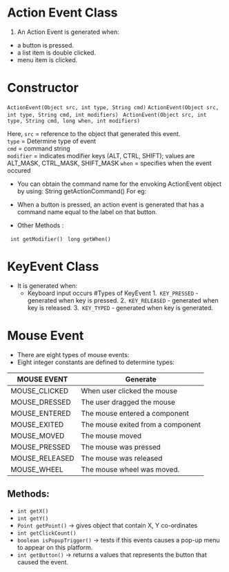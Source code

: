# Action Event Class
1. An Action Event is generated when:
- a button is pressed.  
- a list item is double clicked.  
- menu item is clicked.  

# Constructor
``` ActionEvent(Object src, int type, String cmd) ```
``` ActionEvent(Object src, int type, String cmd, int modifiers) ```
``` ActionEvent(Object src, int type, String cmd, long when, int modifiers)```

Here,
```src``` = reference to the object that generated this event.  
```type``` = Determine type of event  
```cmd``` = command string  
```modifier``` = indicates modifier keys (ALT, CTRL, SHIFT); values are   ALT_MASK, CTRL_MASK, SHIFT_MASK
```when``` = specifies when the event occured  

- You can obtain the command name for the envoking ActionEvent object by using: String getActionCommand()
For eg:

- When a button is pressed, an action event is generated that has a command name equal to the label on that button.

- Other Methods :  

``` int getModifier()```
``` long getWhen()```

# KeyEvent Class
- It is generated when:
    - Keyboard input occurs
#Types of KeyEvent
1.``` KEY_PRESSED``` - generated when key is pressed.
2.``` KEY_RELEASED``` - generated when key is released.
3.``` KEY_TYPED``` - generated when key is generated.

# Mouse Event
- There are eight types of mouse events:
- Eight integer constants are defined to determine types:

MOUSE EVENT |	Generate
------------|-------------
MOUSE_CLICKED |	When user clicked the mouse
MOUSE_DRESSED |	The user dragged the mouse
MOUSE_ENTERED |	The mouse entered a component
MOUSE_EXITED |	The mouse exited from a component
MOUSE_MOVED |	The mouse moved
MOUSE_PRESSED |	The mouse was pressed
MOUSE_RELEASED |	The mouse was released
MOUSE_WHEEL |	The mouse wheel was moved.

## Methods:

- ```int getX()```
- ```int getY()```
- ```Point getPoint()``` -> gives object that contain X, Y co-ordinates
- ```int getClickCount()```
- ```boolean isPopupTrigger()``` -> tests if this events causes a pop-up menu to appear on this platform.
- ```int getButton()``` -> returns a values that represents the button that caused the event.
